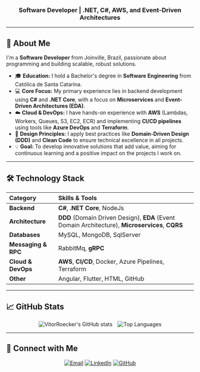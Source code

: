 <h3 align="center">Software Developer | .NET, C#, AWS, and Event-Driven Architectures</h3>

---

## 🎯 About Me

I'm a **Software Developer** from Joinville, Brazil, passionate about programming and building scalable, robust solutions.

* 🎓 **Education:** I hold a Bachelor's degree in **Software Engineering** from Católica de Santa Catarina.
* 💻 **Core Focus:** My primary experience lies in backend development using **C#** and **.NET Core**, with a focus on **Microservices** and **Event-Driven Architectures (EDA)**.
* ☁️ **Cloud & DevOps:** I have hands-on experience with **AWS** (Lambdas, Workers, Queues, S3, EC2, ECR) and implementing **CI/CD pipelines** using tools like **Azure DevOps** and **Terraform**.
* 🧱 **Design Principles:** I apply best practices like **Domain-Driven Design (DDD)** and **Clean Code** to ensure technical excellence in all projects.
* 💡 **Goal:** To develop innovative solutions that add value, aiming for continuous learning and a positive impact on the projects I work on.

---

## 🛠️ Technology Stack

| Category | Skills & Tools |
| :--- | :--- |
| **Backend** | **C#**, **.NET Core**, NodeJs |
| **Architecture** | **DDD** (Domain Driven Design), **EDA** (Event Domain Architecture), **Microservices**, **CQRS** |
| **Databases** | MySQL, MongoDB, SqlServer |
| **Messaging & RPC** | RabbitMq, **gRPC** |
| **Cloud & DevOps** | **AWS**, **CI/CD**, Docker, Azure Pipelines, Terraform |
| **Other** | Angular, Flutter, HTML, GitHub |

---

## 📈 GitHub Stats

<div align="center">
    <img src="https://github-readme-stats.vercel.app/api?username=vitorroecker&show_icons=true&theme=prussian&hide_border=false&bg_color=161b22&rank_icon=title" alt="VitorRoecker's GitHub stats" style="margin-right: 10px;" />
    <img src="https://github-readme-stats.vercel.app/api/top-langs/?username=vitorroecker&langs_count=5&theme=prussian&hide_border=false&bg_color=161b22&layout=compact" alt="Top Languages" />
</div>

---

## 🤝 Connect with Me

<div align="center">
    <a href = "mailto:vitoradrielroecker@gmail.com"><img src="https://img.shields.io/badge/-Gmail-%23333?style=for-the-badge&logo=gmail&logoColor=white" target="_blank" alt="Email"></a>
    <a href="https://www.linkedin.com/in/vitor-adriel-roecker-8571a11b0/" target="_blank"><img src="https://img.shields.io/badge/-LinkedIn-%230077B5?style=for-the-badge&logo=linkedin&logoColor=white" target="_blank" alt="LinkedIn"></a>
    <a href="https://github.com/vitorroecker" target="_blank"><img src="https://img.shields.io/badge/GitHub-100000?style=for-the-badge&logo=github&logoColor=white" target="_blank" alt="GitHub"></a>
</div>
